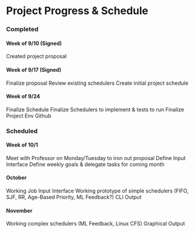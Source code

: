 # Project Progress & Schedule

### Completed
#### Week of 9/10 (Signed)
Created project proposal

#### Week of 9/17 (Signed)
Finalize proposal
Review existing schedulers
Create initial project schedule

#### Week of 9/24
Finalize Schedule
Finalize Schedulers to implement & tests to run
Finalize Project Env 
Github


### Scheduled
#### Week of 10/1
Meet with Professor on Monday/Tuesday to iron out proposal
Define Input Interface
Define weekly goals & delegate tasks for coming month 

#### October
Working Job Input Interface
Working prototype of simple schedulers (FIFO, SJF, RR, Age-Based Priority, ML Feedback?)
CLI Output

#### November
Working complex schedulers (ML Feedback, Linux CFS)
Graphical Output
